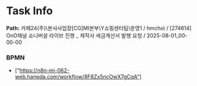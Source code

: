 # Task Info

**Path:** 카페24(주)\본사사업장\[CG]MI본부\Y쇼핑센터팀\운영1 / hmchoi / [274614] OnO채널 쇼니버셜 라이브 진행 _ 제작사 세금계산서 발행 요청 / 2025-08-01_00-00-00

### BPMN
- ["https://n8n-mi-062-web.hanpda.com/workflow/8F8Zx5ncOwX7gCqA"]

